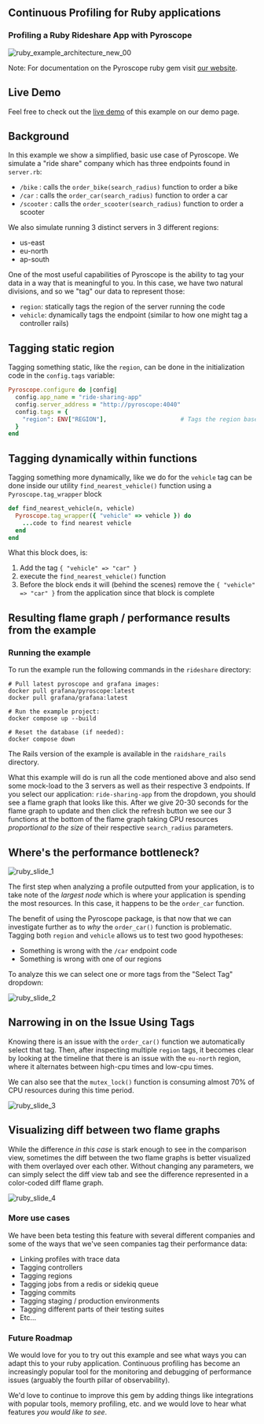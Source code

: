 ## Continuous Profiling for Ruby applications

### Profiling a Ruby Rideshare App with Pyroscope

![ruby_example_architecture_new_00](https://user-images.githubusercontent.com/23323466/173369670-ba6fe5ce-eab0-4824-94dd-c72255efc063.gif)

Note: For documentation on the Pyroscope ruby gem visit [our website](https://grafana.com/docs/pyroscope/latest/configure-client/language-sdks/ruby/).

## Live Demo

Feel free to check out the [live demo](https://play.grafana.org/a/grafana-pyroscope-app/profiles-explorer?searchText=&panelType=time-series&layout=grid&hideNoData=off&explorationType=flame-graph&var-serviceName=pyroscope-rideshare-ruby&var-profileMetricId=process_cpu:cpu:nanoseconds:cpu:nanoseconds&var-dataSource=grafanacloud-profiles) of this example on our demo page.

## Background

In this example we show a simplified, basic use case of Pyroscope. We simulate a "ride share" company which has three endpoints found in `server.rb`:

- `/bike`    : calls the `order_bike(search_radius)` function to order a bike
- `/car`     : calls the `order_car(search_radius)` function to order a car
- `/scooter` : calls the `order_scooter(search_radius)` function to order a scooter

We also simulate running 3 distinct servers in 3 different regions:

- us-east
- eu-north
- ap-south

One of the most useful capabilities of Pyroscope is the ability to tag your data in a way that is meaningful to you. In this case, we have two natural divisions, and so we "tag" our data to represent those:

- `region`: statically tags the region of the server running the code
- `vehicle`: dynamically tags the endpoint (similar to how one might tag a controller rails)

## Tagging static region

Tagging something static, like the `region`, can be done in the initialization code in the `config.tags` variable:

```ruby
Pyroscope.configure do |config|
  config.app_name = "ride-sharing-app"
  config.server_address = "http://pyroscope:4040"
  config.tags = {
    "region": ENV["REGION"],                     # Tags the region based of the environment variable
  }
end
```

## Tagging dynamically within functions

Tagging something more dynamically, like we do for the `vehicle` tag can be done inside our utility `find_nearest_vehicle()` function using a `Pyroscope.tag_wrapper` block

```ruby
def find_nearest_vehicle(n, vehicle)
  Pyroscope.tag_wrapper({ "vehicle" => vehicle }) do
    ...code to find nearest vehicle
  end
end
```

What this block does, is:

1. Add the tag `{ "vehicle" => "car" }`
2. execute the `find_nearest_vehicle()` function
3. Before the block ends it will (behind the scenes) remove the `{ "vehicle" => "car" }` from the application since that block is complete

## Resulting flame graph / performance results from the example

### Running the example

To run the example run the following commands in the `rideshare` directory:

```shell
# Pull latest pyroscope and grafana images:
docker pull grafana/pyroscope:latest
docker pull grafana/grafana:latest

# Run the example project:
docker compose up --build

# Reset the database (if needed):
docker compose down
```

The Rails version of the example is available in the `raidshare_rails` directory.

What this example will do is run all the code mentioned above and also send some mock-load to the 3 servers as well as their respective 3 endpoints. If you select our application: `ride-sharing-app` from the dropdown, you should see a flame graph that looks like this. After we give 20-30 seconds for the flame graph to update and then click the refresh button we see our 3 functions at the bottom of the flame graph taking CPU resources _proportional to the size_ of their respective `search_radius` parameters.

## Where's the performance bottleneck?

![ruby_slide_1](https://github.com/user-attachments/assets/d1304b3d-f2a0-4bce-88cf-9113ecdd1a14)

The first step when analyzing a profile outputted from your application, is to take note of the _largest node_ which is where your application is spending the most resources. In this case, it happens to be the `order_car` function.

The benefit of using the Pyroscope package, is that now that we can investigate further as to _why_ the `order_car()` function is problematic. Tagging both `region` and `vehicle` allows us to test two good hypotheses:

- Something is wrong with the `/car` endpoint code
- Something is wrong with one of our regions

To analyze this we can select one or more tags from the "Select Tag" dropdown:

![ruby_slide_2](https://github.com/user-attachments/assets/e3d44542-a953-4419-a67e-a61214de5396)

## Narrowing in on the Issue Using Tags

Knowing there is an issue with the `order_car()` function we automatically select that tag. Then, after inspecting multiple `region` tags, it becomes clear by looking at the timeline that there is an issue with the `eu-north` region, where it alternates between high-cpu times and low-cpu times.

We can also see that the `mutex_lock()` function is consuming almost 70% of CPU resources during this time period.

![ruby_slide_3](https://github.com/user-attachments/assets/3eef7cfb-c008-4443-a2d1-ca58d8ce2421)

## Visualizing diff between two flame graphs

While the difference _in this case_ is stark enough to see in the comparison view, sometimes the diff between the two flame graphs is better visualized with them overlayed over each other. Without changing any parameters, we can simply select the diff view tab and see the difference represented in a color-coded diff flame graph.

![ruby_slide_4](https://github.com/user-attachments/assets/33857a48-3942-429d-9abf-63f4619ad605)

### More use cases

We have been beta testing this feature with several different companies and some of the ways that we've seen companies tag their performance data:
- Linking profiles with trace data
- Tagging controllers
- Tagging regions
- Tagging jobs from a redis or sidekiq queue
- Tagging commits
- Tagging staging / production environments
- Tagging different parts of their testing suites
- Etc...

### Future Roadmap

We would love for you to try out this example and see what ways you can adapt this to your ruby application. Continuous profiling has become an increasingly popular tool for the monitoring and debugging of performance issues (arguably the fourth pillar of observability).

We'd love to continue to improve this gem by adding things like integrations with popular tools, memory profiling, etc. and we would love to hear what features _you would like to see_.

